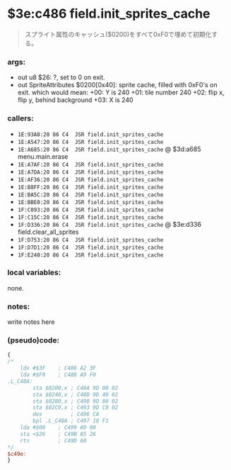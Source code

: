 ﻿
# $3e:c486 field.init_sprites_cache
> スプライト属性のキャッシュ($0200)をすべて0xF0で埋めて初期化する。

### args:
+	out u8 $26: ?, set to 0 on exit.
+	out SpriteAttributes $0200[0x40]: sprite cache, filled with 0xF0's on exit.
	which would mean:
		+00: Y is 240
		+01: tile number 240
		+02: flip x, flip y, behind background
		+03: X is 240

### callers:
+	`1E:93A8:20 86 C4  JSR field.init_sprites_cache`
+	`1E:A547:20 86 C4  JSR field.init_sprites_cache`
+	`1E:A685:20 86 C4  JSR field.init_sprites_cache` @ $3d:a685 menu.main.erase
+	`1E:A7AF:20 86 C4  JSR field.init_sprites_cache`
+	`1E:A7DA:20 86 C4  JSR field.init_sprites_cache`
+	`1E:AF36:20 86 C4  JSR field.init_sprites_cache`
+	`1E:B8FF:20 86 C4  JSR field.init_sprites_cache`
+	`1E:BA5C:20 86 C4  JSR field.init_sprites_cache`
+	`1E:BBE0:20 86 C4  JSR field.init_sprites_cache`
+	`1F:C093:20 86 C4  JSR field.init_sprites_cache`
+	`1F:C15C:20 86 C4  JSR field.init_sprites_cache`
+	`1F:D336:20 86 C4  JSR field.init_sprites_cache` @ $3e:d336 field.clear_all_sprites
+	`1F:D753:20 86 C4  JSR field.init_sprites_cache`
+	`1F:D7D1:20 86 C4  JSR field.init_sprites_cache`
+	`1F:E240:20 86 C4  JSR field.init_sprites_cache`

### local variables:
none.

### notes:
write notes here

### (pseudo)code:
```js
{
/*
    ldx #$3F    ; C486 A2 3F
    lda #$F0    ; C488 A9 F0
.L_C48A:
		sta $0200,x ; C48A 9D 00 02
		sta $0240,x ; C48D 9D 40 02
		sta $0280,x ; C490 9D 80 02
		sta $02C0,x ; C493 9D C0 02
		dex         ; C496 CA
		bpl .L_C48A ; C497 10 F1
    lda #$00    ; C499 A9 00
    sta <$26    ; C49B 85 26
    rts         ; C49D 60
*/
$c49e:
}
```

